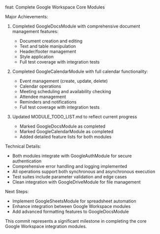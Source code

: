 feat: Complete Google Workspace Core Modules

Major Achievements:
1. Completed GoogleDocsModule with comprehensive document management features:
   - Document creation and editing
   - Text and table manipulation
   - Header/footer management
   - Style application
   - Full test coverage with integration tests

2. Completed GoogleCalendarModule with full calendar functionality:
   - Event management (create, update, delete)
   - Calendar operations
   - Meeting scheduling and availability checking
   - Attendee management
   - Reminders and notifications
   - Full test coverage with integration tests

3. Updated MODULE_TODO_LIST.md to reflect current progress
   - Marked GoogleDocsModule as completed
   - Marked GoogleCalendarModule as completed
   - Added detailed feature lists for both modules

Technical Details:
- Both modules integrate with GoogleAuthModule for secure authentication
- Comprehensive error handling and logging implemented
- All operations support both synchronous and asynchronous execution
- Test suites include parameter validation and edge cases
- Clean integration with GoogleDriveModule for file management

Next Steps:
- Implement GoogleSheetsModule for spreadsheet automation
- Enhance integration between Google Workspace modules
- Add advanced formatting features to GoogleDocsModule

This commit represents a significant milestone in completing the core Google Workspace integration modules. 